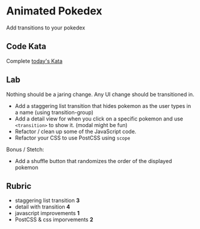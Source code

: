 # Animated Pokedex

Add transitions to your pokedex

## Code Kata

Complete [today's Kata](https://www.codewars.com/kata/mutate-my-strings)

## Lab

Nothing should be a jaring change. Any UI change should be transitioned in. 

- Add a staggering list transition that hides pokemon as the user types in a name (using transition-group)
- Add a detail view for when you click on a specific pokemon and use `<transition>` to show it. (modal might be fun)
- Refactor / clean up some of the JavaScript code.  
- Refactor your CSS to use PostCSS using `scope`
  
Bonus / Stetch:
- Add a shuffle button that randomizes the order of the displayed pokemon

## Rubric

- staggering list transition **3**
- detail with transition **4**
- javascript improvements **1**
- PostCSS & css imporvements **2**
